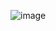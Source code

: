 ![image](https://user-images.githubusercontent.com/57824945/161878255-f0cb1eba-3d67-41a7-924b-9d71791fdb28.png)
